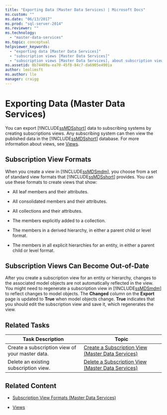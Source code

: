 ```yaml
---
title: "Exporting Data (Master Data Services) | Microsoft Docs"
ms.custom: ""
ms.date: "06/13/2017"
ms.prod: "sql-server-2014"
ms.reviewer: ""
ms.technology: 
  - "master-data-services"
ms.topic: conceptual
helpviewer_keywords: 
  - "exporting data [Master Data Services]"
  - "subscription views [Master Data Services]"
  - "subscription views [Master Data Services], about subscription views"
ms.assetid: 8b74409a-ea70-45f8-84c7-da6905e4901a
author: leolimsft
ms.author: lle
manager: craigg
---
```

# Exporting Data (Master Data Services)
  You can export [!INCLUDE[ssMDSshort](../includes/ssmdsshort-md.md)] data to subscribing systems by creating subscriptions views. Any subscribing system can then view the published data in the [!INCLUDE[ssMDSshort](../includes/ssmdsshort-md.md)] database. For more information about views, see [Views](../relational-databases/views/views.md).  
  
## Subscription View Formats  
 When you create a view in [!INCLUDE[ssMDSmdm](../includes/ssmdsmdm-md.md)], you choose from a set of standard view formats that [!INCLUDE[ssMDSshort](../includes/ssmdsshort-md.md)] provides. You can use these formats to create views that show:  
  
-   All leaf members and their attributes.  
  
-   All consolidated members and their attributes.  
  
-   All collections and their attributes.  
  
-   The members explicitly added to a collection.  
  
-   The members in a derived hierarchy, in either a parent child or level format.  
  
-   The members in all explicit hierarchies for an entity, in either a parent child or level format.  
  
## Subscription Views Can Become Out-of-Date  
 After you create a subscription view for an entity or hierarchy, changes to the associated model objects are not automatically reflected in the view. You might need to regenerate a subscription view in [!INCLUDE[ssMDSmdm](../includes/ssmdsmdm-md.md)] to reflect changes to model objects. The **Changed** column on the **Export** page is updated to **True** when model objects change. **True** indicates that you should edit the subscription view and save it, which regenerates the view.  
  
## Related Tasks  
  
|Task Description|Topic|  
|----------------------|-----------|  
|Create a subscription view of your master data.|[Create a Subscription View &#40;Master Data Services&#41;](create-a-subscription-view-to-export-data-master-data-services.md)|  
|Delete an existing subscription view.|[Delete a Subscription View &#40;Master Data Services&#41;](../../2014/master-data-services/delete-a-subscription-view-master-data-services.md)|  
  
## Related Content  
  
-   [Subscription View Formats &#40;Master Data Services&#41;](../../2014/master-data-services/subscription-view-formats-master-data-services.md)  
  
-   [Views](../relational-databases/views/views.md)  
  
  

